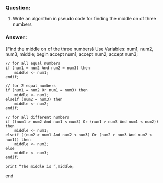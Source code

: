 ### Question:
1. Write an algorithm in pseudo code for finding the middle on of three numbers

### Answer:
{Find the middle on of the three numbers}
Use Variables: num1, num2, num3, middle;
begin 
	accept num1;
	accept num2;
	accept num3;
	
	// for all equal numbers
	if (num1 = num2 And num2 = num3) then
		middle <- num1;
	endif;

	// for 2 equal numbers
	if (num1 = num2 Or num1 = num3) then
		middle <- num1;
	elseif (num2 = num3) then
		middle <- num2;
	endif;

	// for all different numbers
	if ((num1 > num2 And num1 < num3) Or (num1 > num3 And num1 < num2)) then
		middle <- num1;
	elseif ((num2 > num1 And num2 < num3) Or (num2 > num3 And num2 < num1)) then
		middle <- num2;
	else
		middle <- num3;
	endif;

	print “The middle is “,middle;
end

```

